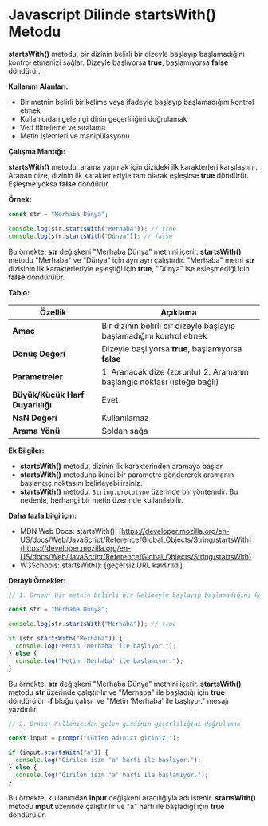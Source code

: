 # Javascript Dilinde startsWith() Metodu

**startsWith()** metodu, bir dizinin belirli bir dizeyle başlayıp başlamadığını kontrol etmenizi sağlar. Dizeyle başlıyorsa **true**, başlamıyorsa **false** döndürür.

**Kullanım Alanları:**

* Bir metnin belirli bir kelime veya ifadeyle başlayıp başlamadığını kontrol etmek
* Kullanıcıdan gelen girdinin geçerliliğini doğrulamak
* Veri filtreleme ve sıralama
* Metin işlemleri ve manipülasyonu

**Çalışma Mantığı:**

**startsWith()** metodu, arama yapmak için dizideki ilk karakterleri karşılaştırır. Aranan dize, dizinin ilk karakterleriyle tam olarak eşleşirse **true** döndürür. Eşleşme yoksa **false** döndürür.

**Örnek:**

```javascript
const str = "Merhaba Dünya";

console.log(str.startsWith("Merhaba")); // true
console.log(str.startsWith("Dünya")); // false
```

Bu örnekte, **str** değişkeni "Merhaba Dünya" metnini içerir. **startsWith()** metodu "Merhaba" ve "Dünya" için ayrı ayrı çalıştırılır. "Merhaba" metni **str** dizisinin ilk karakterleriyle eşleştiği için **true**, "Dünya" ise eşleşmediği için **false** döndürülür.

**Tablo:**

| Özellik | Açıklama |
|---|---|
| **Amaç** | Bir dizinin belirli bir dizeyle başlayıp başlamadığını kontrol etmek |
| **Dönüş Değeri** | Dizeyle başlıyorsa **true**, başlamıyorsa **false** |
| **Parametreler** | 1. Aranacak dize (zorunlu) 2. Aramanın başlangıç ​​noktası (isteğe bağlı) |
| **Büyük/Küçük Harf Duyarlılığı** | Evet |
| **NaN Değeri** | Kullanılamaz |
| **Arama Yönü** | Soldan sağa |

**Ek Bilgiler:**

* **startsWith()** metodu, dizinin ilk karakterinden aramaya başlar.
* **startsWith()** metoduna ikinci bir parametre göndererek aramanın başlangıç ​​noktasını belirleyebilirsiniz.
* **startsWith()** metodu, `String.prototype` üzerinde bir yöntemdir. Bu nedenle, herhangi bir metin üzerinde kullanılabilir.

**Daha fazla bilgi için:**

* MDN Web Docs: startsWith(): [https://developer.mozilla.org/en-US/docs/Web/JavaScript/Reference/Global_Objects/String/startsWith](https://developer.mozilla.org/en-US/docs/Web/JavaScript/Reference/Global_Objects/String/startsWith)
* W3Schools: startsWith(): [geçersiz URL kaldırıldı]

**Detaylı Örnekler:**

```javascript
// 1. Örnek: Bir metnin belirli bir kelimeyle başlayıp başlamadığını kontrol etmek

const str = "Merhaba Dünya";

console.log(str.startsWith("Merhaba")); // true

if (str.startsWith("Merhaba")) {
  console.log("Metin 'Merhaba' ile başlıyor.");
} else {
  console.log("Metin 'Merhaba' ile başlamıyor.");
}
```

Bu örnekte, **str** değişkeni "Merhaba Dünya" metnini içerir. **startsWith()** metodu **str** üzerinde çalıştırılır ve "Merhaba" ile başladığı için **true** döndürülür. **if** bloğu çalışır ve "Metin 'Merhaba' ile başlıyor." mesajı yazdırılır.

```javascript
// 2. Örnek: Kullanıcıdan gelen girdinin geçerliliğini doğrulamak

const input = prompt("Lütfen adınızı giriniz:");

if (input.startsWith("a")) {
  console.log("Girilen isim 'a' harfi ile başlıyor.");
} else {
  console.log("Girilen isim 'a' harfi ile başlamıyor.");
}
```

Bu örnekte, kullanıcıdan **input** değişkeni aracılığıyla adı istenir. **startsWith()** metodu **input** üzerinde çalıştırılır ve "a" harfi ile başladığı için **true** döndürülür. 